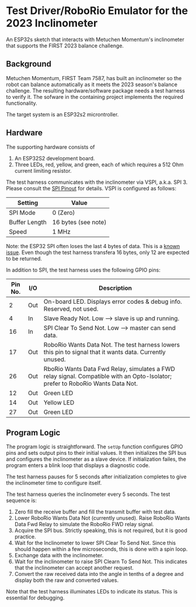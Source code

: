 # Test Driver/RoboRio Emulator for the 2023 Inclinometer

An ESP32s sketch that interacts with Metuchen Momentum's
inclinometer that supports the FIRST 2023 balance challenge.

## Background

Metuchen Momentum, FIRST Team 7587, has built an inclinometer so the
robot can balance automatically as it meets  the 2023 season's 
balance challenge. The resulting hardware/software package needs
a test harness to verify it. The sofware in the containing
project implements the required functionality.

The target system is an ESP32s2 microntroller.

## Hardware

The supporting hardware consists of

1. An ESP32S2 development board.
2. Three LEDs, red, yellow, and green, each of which requires
   a 512 Ohm current limiting resistor.
   
The test harness communicates with the inclinometer via
VSPI, a.k.a. SPI 3. Please consult the
[SPI Pinout](https://randomnerdtutorials.com/esp32-pinout-reference-gpios/)
for details. VSPI is configured as follows:

| Setting | Value |
| ------- | ----- |
| SPI Mode | 0 (Zero) |
| Buffer Length | 16 bytes (see note) |
| Speed | 1 MHz |


Note: the ESP32 SPI often loses the last 4 bytes of data. This is a
[known issue](https://www.esp32.com/viewtopic.php?t=7339). Even
though the test harness transfera 16 bytes, only 12 are expected to be
returned.

In addition to SPI, the test harness uses the following
GPIO pins:

| Pin No. | I/O | Description
| ------- | --- | -------------------------------------------------- |
|       2 | Out | On-board LED. Displays error codes & debug info. Reserved, not used. |
|       4 | In  | Slave Ready Not. Low --> slave is up and running. |
|      16 | In  | SPI Clear To Send Not. Low --> master can send data. |
|      17 | Out | RoboRio Wants Data Not. The test harness lowers this pin to signal that it wants data. Currently unused. |
|      26 | Out | RboRio Wants Data Fwd Relay, simulates a FWD relay signal. Compatible with an Opto-Isolator; prefer to RoboRio Wants Data Not. |
|      12 | Out | Green LED |
|      14 | Out | Yellow LED |
|      27 | Out | Green LED |

## Program Logic

The program logic is straightforward. The `setUp` function configures GPIO pins and sets
output pins to their initial values. It then initializes the SPI bus and configures the
inclinometer as a slave device. If initialization failes, the program enters a blink
loop that displays a diagnostic code.

The test harness pauses for 5 seconds after initialization completes
to give the inclinometer time to configure itself.

The test harness queries the inclinometer every 5 seconds. The test sequence is:

1. Zero fill the receive buffer and fill the transmit buffer with test data.
2. Lower RoboRio Wants Data Not (currently unused). Raise RoboRio Wants Data Fwd Relay
   to simulate the RoboRio FWD relay signal.
3. Acquire the SPI bus. Strictly speaking, this is not required, but
   it is good practice.
4. Wait for the Inclinometer to lower SPI Clear To Send Not. Since this
   should happen within a few microseconds, this is done with a spin
   loop.
5. Exchange data with the inclinometer.
6. Wait for the inclinometer to raise SPI Clearn To Send Not. This
   indicates that the inclinometer can accept another request.
7. Convert the raw received data into the angle in tenths of a degree
   and display both the raw and converted values.

Note that the test harness illuminates LEDs to indicate its
status. This is essential for debugging.


